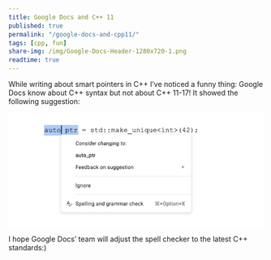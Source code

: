 ```yaml
---
title: Google Docs and C++ 11
published: true
permalink: "/google-docs-and-cpp11/"
tags: [cpp, fun]
share-img: /img/Google-Docs-Header-1280x720-1.png
readtime: true
---
```



While writing about smart pointers in C++ I’ve noticed a funny thing: Google Docs know about C++ syntax but not about C++ 11-17!
It showed the following suggestion:

![](/img/google_docs_cpp11_auto_ptr.png)

I hope Google Docs’ team will adjust the spell checker to the latest C++ standards:)

